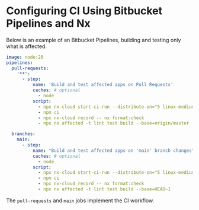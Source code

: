 # Configuring CI Using Bitbucket Pipelines and Nx

Below is an example of an Bitbucket Pipelines, building and testing only what is affected.

```yaml {% fileName="bitbucket-pipelines.yml" %}
image: node:20
pipelines:
  pull-requests:
    '**':
      - step:
          name: 'Build and test affected apps on Pull Requests'
          caches: # optional
            - node
          script:
            - npx nx-cloud start-ci-run --distribute-on="5 linux-medium-js" --stop-agents-after="build" # this line enables distribution
            - npm ci
            - npx nx-cloud record -- nx format:check
            - npx nx affected -t lint test build --base=origin/master --head=HEAD

  branches:
    main:
      - step:
          name: "Build and test affected apps on 'main' branch changes"
          caches: # optional
            - node
          script:
            - npx nx-cloud start-ci-run --distribute-on="5 linux-medium-js" --stop-agents-after="build" # this line enables distribution
            - npm ci
            - npx nx-cloud record -- nx format:check
            - npx nx affected -t lint test build --base=HEAD~1
```

The `pull-requests` and `main` jobs implement the CI workflow.
